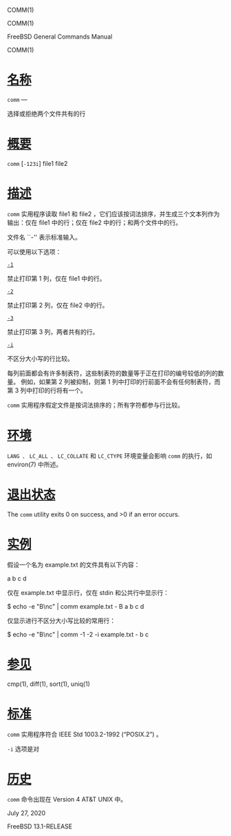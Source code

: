   COMM(1)  

COMM(1)

FreeBSD General Commands Manual

COMM(1)

[名称](#__u540D___u79F0_)
=======================

`comm` —

选择或拒绝两个文件共有的行

[概要](#__u6982___u8981_)
=======================

`comm` \[`-123i`\] file1 file2

[描述](#__u63CF___u8FF0_)
=======================

`comm` 实用程序读取 file1 和 file2 ，它们应该按词法排序，并生成三个文本列作为输出：仅在 file1 中的行；仅在 file2 中的行；和两个文件中的行。

文件名 \`\`-'' 表示标准输入。

可以使用以下选项：

[`-1`](#1)

禁止打印第 1 列，仅在 file1 中的行。

[`-2`](#2)

禁止打印第 2 列，仅在 file2 中的行。

[`-3`](#3)

禁止打印第 3 列，两者共有的行。

[`-i`](#i)

不区分大小写的行比较。

每列前面都会有许多制表符，这些制表符的数量等于正在打印的编号较低的列的数量。 例如，如果第 2 列被抑制，则第 1 列中打印的行前面不会有任何制表符，而第 3 列中打印的行将有一个。

`comm` 实用程序假定文件是按词法排序的；所有字符都参与行比较。

[环境](#__u73AF___u5883_)
=======================

`LANG 、` `LC_ALL 、` `LC_COLLATE` 和 `LC_CTYPE` 环境变量会影响 `comm` 的执行，如 environ(7) 中所述。

[退出状态](#__u9000___u51FA___u72B6___u6001_)
=========================================

The `comm` utility exits 0 on success, and >0 if an error occurs.

[实例](#__u5B9E___u4F8B_)
=======================

假设一个名为 example.txt 的文件具有以下内容：

a b c d 

仅在 example.txt 中显示行，仅在 stdin 和公共行中显示行：

$ echo -e "B\\nc" | comm example.txt - B a b c d 

仅显示进行不区分大小写比较的常用行：

$ echo -e "B\\nc" | comm -1 -2 -i example.txt - b c 

[参见](#__u53C2___u89C1_)
=======================

cmp(1), diff(1), sort(1), uniq(1)

[标准](#__u6807___u51C6_)
=======================

`comm` 实用程序符合 IEEE Std 1003.2-1992 (“POSIX.2”) 。

`-i` 选项是对

[历史](#__u5386___u53F2_)
=======================

`comm` 命令出现在 Version 4 AT&T UNIX 中。

July 27, 2020

FreeBSD 13.1-RELEASE
